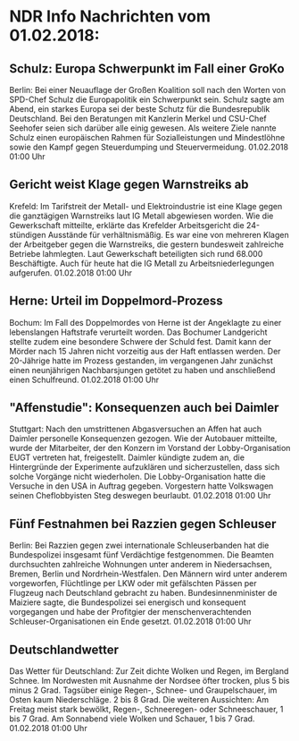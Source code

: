 # NDR Info Nachrichten vom 01.02.2018:


## Schulz: Europa Schwerpunkt im Fall einer GroKo
Berlin: Bei einer Neuauflage der Großen Koalition soll nach den Worten von SPD-Chef Schulz die Europapolitik ein Schwerpunkt sein. Schulz sagte am Abend, ein starkes Europa sei der beste Schutz für die Bundesrepublik Deutschland. Bei den Beratungen mit Kanzlerin Merkel und CSU-Chef Seehofer seien sich darüber alle einig gewesen. Als weitere Ziele nannte Schulz einen europäischen Rahmen für Sozialleistungen und Mindestlöhne sowie den Kampf gegen Steuerdumping und Steuervermeidung. 01.02.2018 01:00 Uhr 

## Gericht weist Klage gegen Warnstreiks ab
Krefeld:	Im Tarifstreit der Metall- und Elektroindustrie ist eine Klage gegen die ganztägigen Warnstreiks laut IG Metall abgewiesen worden. Wie die Gewerkschaft mitteilte, erklärte das Krefelder Arbeitsgericht die 24-stündigen Ausstände für verhältnismäßig. Es war eine von mehreren Klagen der Arbeitgeber gegen die Warnstreiks, die gestern bundesweit zahlreiche Betriebe lahmlegten. Laut Gewerkschaft beteiligten sich rund 68.000 Beschäftigte. Auch für heute hat die IG Metall zu Arbeitsniederlegungen aufgerufen. 01.02.2018 01:00 Uhr 

## Herne: Urteil im Doppelmord-Prozess
Bochum: Im Fall des Doppelmordes von Herne ist der Angeklagte zu einer lebenslangen Haftstrafe verurteilt worden. Das Bochumer Landgericht stellte zudem eine besondere Schwere der Schuld fest. Damit kann der Mörder nach 15 Jahren nicht vorzeitig aus der Haft entlassen werden. Der 20-Jährige hatte im Prozess gestanden, im vergangenen Jahr zunächst einen neunjährigen Nachbarsjungen getötet zu haben und anschließend einen Schulfreund. 01.02.2018 01:00 Uhr 

## "Affenstudie": Konsequenzen auch bei Daimler
Stuttgart: Nach den umstrittenen Abgasversuchen an Affen hat auch Daimler personelle Konsequenzen gezogen. Wie der Autobauer mitteilte, wurde der Mitarbeiter, der den Konzern im Vorstand der Lobby-Organisation EUGT vertreten hat, freigestellt. Daimler kündigte zudem an, die Hintergründe der Experimente aufzuklären und sicherzustellen, dass sich solche Vorgänge nicht wiederholen. Die Lobby-Organisation hatte die Versuche in den USA in Auftrag gegeben. Vorgestern hatte Volkswagen seinen Cheflobbyisten Steg deswegen beurlaubt. 01.02.2018 01:00 Uhr 

## Fünf Festnahmen bei Razzien gegen Schleuser
Berlin: Bei Razzien gegen zwei internationale Schleuserbanden hat die Bundespolizei insgesamt fünf Verdächtige festgenommen. Die Beamten durchsuchten zahlreiche Wohnungen unter anderem in Niedersachsen, Bremen, Berlin und Nordrhein-Westfalen. Den Männern wird unter anderem vorgeworfen, Flüchtlinge per LKW oder mit gefälschten Pässen per Flugzeug nach Deutschland gebracht zu haben. Bundesinnenminister de Maiziere sagte, die Bundespolizei sei energisch und konsequent vorgegangen und habe der Profitgier der menschenverachtenden Schleuser-Organisationen ein Ende gesetzt. 01.02.2018 01:00 Uhr 

## Deutschlandwetter
Das Wetter für Deutschland: Zur Zeit dichte Wolken und Regen, im Bergland Schnee. Im Nordwesten mit Ausnahme der Nordsee öfter trocken, plus 5 bis minus 2 Grad. Tagsüber einige Regen-, Schnee- und Graupelschauer, im Osten kaum Niederschläge. 2 bis 8 Grad. Die weiteren Aussichten: Am Freitag meist stark bewölkt, Regen-, Schneeregen- oder Schneeschauer, 1 bis 7 Grad. Am Sonnabend viele Wolken und Schauer, 1 bis 7 Grad. 01.02.2018 01:00 Uhr 
